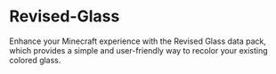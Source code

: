 # Revised-Glass
Enhance your Minecraft experience with the Revised Glass data pack, which provides a simple and user-friendly way to recolor your existing colored glass.
